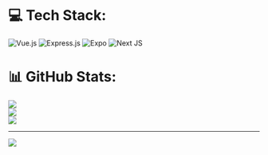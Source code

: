 # 💻 Tech Stack:
![Vue.js](https://img.shields.io/badge/vue.js-%2335495e.svg?style=for-the-badge&logo=vuedotjs&logoColor=%234FC08D) ![Express.js](https://img.shields.io/badge/express.js-%23404d59.svg?style=for-the-badge&logo=express&logoColor=%2361DAFB) ![Expo](https://img.shields.io/badge/expo-1C1E24?style=for-the-badge&logo=expo&logoColor=#D04A37) ![Next JS](https://img.shields.io/badge/Next-black?style=for-the-badge&logo=next.js&logoColor=white)
# 📊 GitHub Stats:
![](https://github-readme-stats-russssls-projects.vercel.app/api?username=russssl&theme=transparent&show=prs_merged&show_icons=true&icon_color=2d8c4e&rank_icon=percentile)<br/>
![](https://streak-stats.demolab.com?user=russssl&theme=vision-friendly-dark&exclude_days=Sun%2CSat&card_width=300&ring=7A64EB&currStreakLabel=7A64EB&excludeDaysLabel=7A64EB&sideLabels=7A64EB&sideNums=7A64EB&stroke=000000)<br/>
![](github-readme-stats-russssls-projects.vercel.app/api/top-langs/?username=russssl&theme=dark&hide_border=false&include_all_commits=true&count_private=true&layout=compact)

---
[![](https://visitcount.itsvg.in/api?id=russssl&icon=0&color=0)](https://visitcount.itsvg.in)

